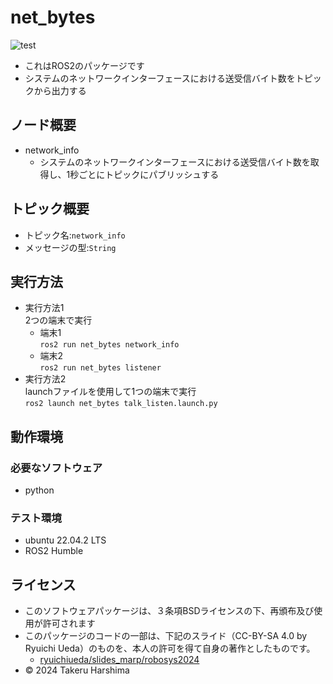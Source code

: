 # net_bytes
![test](https://github.com/eLu-0912/net_bytes/actions/workflows/test.yml/badge.svg)  
- これはROS2のパッケージです
- システムのネットワークインターフェースにおける送受信バイト数をトピックから出力する
## ノード概要
* network_info  
  * システムのネットワークインターフェースにおける送受信バイト数を取得し、1秒ごとにトピックにパブリッシュする

## トピック概要  
* トピック名:`network_info`  
* メッセージの型:`String`  
## 実行方法  
- 実行方法1  
2つの端末で実行  
  - 端末1  
`ros2 run net_bytes network_info`  
  - 端末2  
`ros2 run net_bytes listener`  
- 実行方法2  
launchファイルを使用して1つの端末で実行  
`ros2 launch net_bytes talk_listen.launch.py`  
## 動作環境
### 必要なソフトウェア
* python  
### テスト環境
* ubuntu 22.04.2 LTS
* ROS2 Humble
## ライセンス  
- このソフトウェアパッケージは、３条項BSDライセンスの下、再頒布及び使用が許可されます
- このパッケージのコードの一部は、下記のスライド（CC-BY-SA 4.0 by Ryuichi Ueda）のものを、本人の許可を得て自身の著作としたものです。
  - [ryuichiueda/slides_marp/robosys2024](https://github.com/ryuichiueda/slides_marp/tree/master/robosys2024)
- © 2024 Takeru Harshima
